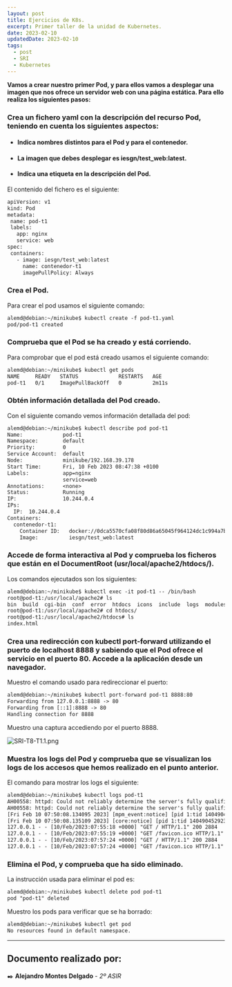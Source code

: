 ```yaml
---
layout: post
title: Ejercicios de K8s.
excerpt: Primer taller de la unidad de Kubernetes.
date: 2023-02-10
updatedDate: 2023-02-10
tags:
  - post
  - SRI
  - Kubernetes
---
```


**Vamos a crear nuestro primer Pod, y para ellos vamos a desplegar una imagen que nos ofrece un servidor web con una página estática. Para ello realiza los siguientes pasos:**

### Crea un fichero yaml con la descripción del recurso Pod, teniendo en cuenta los siguientes aspectos:
  * #### Indica nombres distintos para el Pod y para el contenedor.
  * #### La imagen que debes desplegar es iesgn/test_web:latest.
  * #### Indica una etiqueta en la descripción del Pod.

El contenido del fichero es el siguiente:

```txt
apiVersion: v1
kind: Pod
metadata:
 name: pod-t1
 labels:
   app: nginx
   service: web
spec:
 containers:
   - image: iesgn/test_web:latest
     name: contenedor-t1
     imagePullPolicy: Always

```

### Crea el Pod.

Para crear el pod usamos el siguiente comando:

```txt
alemd@debian:~/minikube$ kubectl create -f pod-t1.yaml
pod/pod-t1 created
```


### Comprueba que el Pod se ha creado y está corriendo.

Para comprobar que el pod está creado usamos el siguiente comando:

```txt
alemd@debian:~/minikube$ kubectl get pods
NAME     READY   STATUS             RESTARTS   AGE
pod-t1   0/1     ImagePullBackOff   0          2m11s
```

### Obtén información detallada del Pod creado.

Con el siguiente comando vemos información detallada del pod:

```txt
alemd@debian:~/minikube$ kubectl describe pod pod-t1
Name:             pod-t1
Namespace:        default
Priority:         0
Service Account:  default
Node:             minikube/192.168.39.178
Start Time:       Fri, 10 Feb 2023 08:47:38 +0100
Labels:           app=nginx
                  service=web
Annotations:      <none>
Status:           Running
IP:               10.244.0.4
IPs:
  IP:  10.244.0.4
Containers:
  contenedor-t1:
    Container ID:   docker://0dca5570cfa08f80d86a65045f964124dc1c994a7be10885e75a5015dee87904
    Image:          iesgn/test_web:latest
```

### Accede de forma interactiva al Pod y comprueba los ficheros que están en el DocumentRoot (usr/local/apache2/htdocs/).

Los comandos ejecutados son los siguientes:

```txt
alemd@debian:~/minikube$ kubectl exec -it pod-t1 -- /bin/bash
root@pod-t1:/usr/local/apache2# ls
bin  build  cgi-bin  conf  error  htdocs  icons  include  logs	modules
root@pod-t1:/usr/local/apache2# cd htdocs/
root@pod-t1:/usr/local/apache2/htdocs# ls
index.html

```

### Crea una redirección con kubectl port-forward utilizando el puerto de localhost 8888 y sabiendo que el Pod ofrece el servicio en el puerto 80. Accede a la aplicación desde un navegador.

Muestro el comando usado para redireccionar el puerto:

```txt
alemd@debian:~/minikube$ kubectl port-forward pod-t1 8888:80
Forwarding from 127.0.0.1:8888 -> 80
Forwarding from [::1]:8888 -> 80
Handling connection for 8888
```

Muestro una captura accediendo por el puerto 8888.

![SRI-T8-T1.1.png](/img/SRI-T8-T1.1.png)

### Muestra los logs del Pod y comprueba que se visualizan los logs de los accesos que hemos realizado en el punto anterior.

El comando para mostrar los logs el siguiente:

```txt
alemd@debian:~/minikube$ kubectl logs pod-t1 
AH00558: httpd: Could not reliably determine the server's fully qualified domain name, using 10.244.0.4. Set the 'ServerName' directive globally to suppress this message
AH00558: httpd: Could not reliably determine the server's fully qualified domain name, using 10.244.0.4. Set the 'ServerName' directive globally to suppress this message
[Fri Feb 10 07:50:08.134095 2023] [mpm_event:notice] [pid 1:tid 140490452923520] AH00489: Apache/2.4.46 (Unix) configured -- resuming normal operations
[Fri Feb 10 07:50:08.135109 2023] [core:notice] [pid 1:tid 140490452923520] AH00094: Command line: 'httpd -D FOREGROUND'
127.0.0.1 - - [10/Feb/2023:07:55:18 +0000] "GET / HTTP/1.1" 200 2884
127.0.0.1 - - [10/Feb/2023:07:55:19 +0000] "GET /favicon.ico HTTP/1.1" 404 196
127.0.0.1 - - [10/Feb/2023:07:57:24 +0000] "GET / HTTP/1.1" 200 2884
127.0.0.1 - - [10/Feb/2023:07:57:24 +0000] "GET /favicon.ico HTTP/1.1" 404 196
```

### Elimina el Pod, y comprueba que ha sido eliminado.

La instrucción usada para eliminar el pod es:

```txt
alemd@debian:~/minikube$ kubectl delete pod pod-t1
pod "pod-t1" deleted
```

Muestro los pods para verificar que se ha borrado:

```txt
alemd@debian:~/minikube$ kubectl get pod
No resources found in default namespace.

```

---
## **Documento realizado por:**

 ✒️ **Alejandro Montes Delgado** - *2º ASIR*